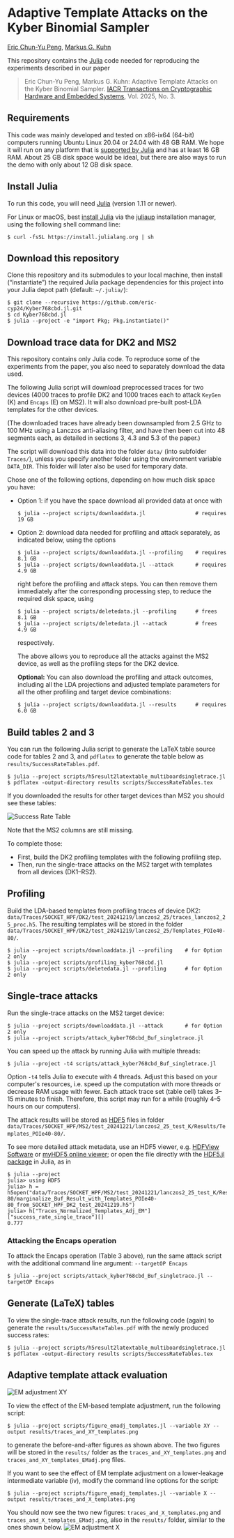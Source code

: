 # Adaptive Template Attacks on the Kyber Binomial Sampler

[Eric Chun-Yu Peng](https://www.cl.cam.ac.uk/~cyp24/), [Markus G. Kuhn](https://www.cl.cam.ac.uk/~mgk25/)

This repository contains the [Julia](https://julialang.org/) code
needed for reproducing the experiments described in our paper

>Eric Chun-Yu Peng, Markus G. Kuhn: Adaptive Template Attacks on the
Kyber Binomial Sampler. [IACR Transactions on Cryptographic Hardware
and Embedded Systems](https://tches.iacr.org/), Vol. 2025, No. 3.

## Requirements

This code was mainly developed and tested on x86-ix64 (64-bit)
computers running Ubuntu Linux 20.04 or 24.04 with 48 GB RAM. We hope
it will run on any platform that is [supported by
Julia](https://julialang.org/downloads/#supported_platforms) and has
at least 16 GB RAM. About 25 GB disk space would be ideal, but there
are also ways to run the demo with only about 12 GB disk space.

## Install Julia

To run this code, you will need [Julia](https://julialang.org/)
(version 1.11 or newer).

For Linux or macOS, best [install
Julia](https://julialang.org/downloads/) via the
[juliaup](https://github.com/JuliaLang/juliaup/blob/main/README.md)
installation manager, using the following shell command line:

```
$ curl -fsSL https://install.julialang.org | sh
```

## Download this repository
Clone this repository and its submodules to your local machine, then install
(“instantiate”) the required Julia package dependencies for this project
into your Julia depot path (default: `~/.julia/`):
```
$ git clone --recursive https://github.com/eric-cyp24/Kyber768cbd.jl.git
$ cd Kyber768cbd.jl
$ julia --project -e "import Pkg; Pkg.instantiate()"
```


## Download trace data for DK2 and MS2

This repository contains only Julia code. To reproduce some of the
experiments from the paper, you also need to separately download the
data used.

The following Julia script will download preprocessed traces for two
devices (4000 traces to profile DK2 and 1000 traces each to attack
`KeyGen` (K) and `Encaps` (E) on MS2). It will also download pre-built
post-LDA templates for the other devices.

(The downloaded traces have already been downsampled from 2.5 GHz to
100 MHz using a Lanczos anti-aliasing filter, and have then been cut
into 48 segments each, as detailed in sections 3, 4.3 and 5.3 of the
paper.)

The script will download this data into the folder `data/` (into
subfolder `Traces/`), unless you specify another folder using the
environment variable `DATA_DIR`. This folder will later also be used
for temporary data.

Chose one of the following options, depending on how much disk space
you have:

<ul>

<li>Option 1: if you have the space download all provided data at once with

```
$ julia --project scripts/downloaddata.jl                # requires 19 GB
```

<li>Option 2: download data needed for profiling and attack separately,
as indicated below, using the options

```
$ julia --project scripts/downloaddata.jl --profiling    # requires 8.1 GB
$ julia --project scripts/downloaddata.jl --attack       # requires 4.9 GB
```

right before the profiling and attack steps. You can then remove them
immediately after the corresponding processing step, to reduce the
required disk space, using

```
$ julia --project scripts/deletedata.jl --profiling      # frees 8.1 GB
$ julia --project scripts/deletedata.jl --attack         # frees 4.9 GB
```

respectively.

The above allows you to reproduce all the attacks against the MS2
device, as well as the profiling steps for the DK2 device.

**Optional:** You can also download the profiling and attack outcomes,
including all the LDA projections and adjusted template parameters for
all the other profiling and target device combinations:

```
$ julia --project scripts/downloaddata.jl --results      # requires 6.0 GB
```

</ul>

## Build tables 2 and 3

You can run the following Julia script to generate the LaTeX table source code
for tables 2 and 3, and `pdflatex` to generate the table below as
`results/SuccessRateTables.pdf`.

```
$ julia --project scripts/h5result2latextable_multiboardsingletrace.jl
$ pdflatex -output-directory results scripts/SuccessRateTables.tex
```

If you downloaded the results for other target devices than MS2 you
should see these tables:

![Success Rate Table](scripts/SuccessRateTables.png)

Note that the MS2 columns are still missing.

To complete those:
- First, build the DK2 profiling templates with the following profiling step.
- Then, run the single-trace attacks on the MS2 target with templates from all
  devices (DK1–RS2).


## Profiling

Build the LDA-based templates from profiling traces of device DK2:
`data/Traces/SOCKET_HPF/DK2/test_20241219/lanczos2_25/traces_lanczos2_25_proc.h5`.
The resulting templates will be stored in the folder
`data/Traces/SOCKET_HPF/DK2/test_20241219/lanczos2_25/Templates_POIe40-80/`.

```
$ julia --project scripts/downloaddata.jl --profiling    # for Option 2 only
$ julia --project scripts/profiling_kyber768cbd.jl
$ julia --project scripts/deletedata.jl --profiling      # for Option 2 only
```


## Single-trace attacks

Run the single-trace attacks on the MS2 target device:
```
$ julia --project scripts/downloaddata.jl --attack       # for Option 2 only
$ julia --project scripts/attack_kyber768cbd_Buf_singletrace.jl
```
You can speed up the attack by running Julia with multiple threads:
```
$ julia --project -t4 scripts/attack_kyber768cbd_Buf_singletrace.jl
```
Option `-t4` tells Julia to execute with 4 threads.
Adjust this based on your computer's resources, i.e. speed up the
computation with more threads or decrease RAM usage with fewer.
Each attack trace set (table cell) takes 3–15 minutes to finish.
Therefore, this script may run for a while (roughly 4–5 hours on
our computers).

The attack results will be stored as [HDF5](https://en.wikipedia.org/wiki/Hierarchical_Data_Format) files in folder
`data/Traces/SOCKET_HPF/MS2/test_20241221/lanczos2_25_test_K/Results/Templates_POIe40-80/`.

To see more detailed attack metadata, use an HDF5 viewer, e.g.
[HDFView Software](https://www.hdfgroup.org/download-hdfview/) or
[myHDF5 online viewer](https://myhdf5.hdfgroup.org/); or open the file
directly with the [HDF5.jl package](https://juliaio.github.io/HDF5.jl/stable/)
in Julia, as in
```
$ julia --project
julia> using HDF5
julia> h = h5open("data/Traces/SOCKET_HPF/MS2/test_20241221/lanczos2_25_test_K/Results/Templates_POIe40-80/marginalize_Buf_Result_with_Templates_POIe40-80_from_SOCKET_HPF_DK2_test_20241219.h5")
julia> h["Traces_Normalized_Templates_Adj_EM"]["success_rate_single_trace"][]
0.777
```

### Attacking the Encaps operation

To attack the Encaps operation (Table 3 above), run the same attack
script with the additional command line argument: `--targetOP Encaps`
```
$ julia --project scripts/attack_kyber768cbd_Buf_singletrace.jl --targetOP Encaps
```


## Generate (LaTeX) tables
To view the single-trace attack results, run the following code (again) to
generate the `results/SuccessRateTables.pdf` with the newly produced success
rates:
```
$ julia --project scripts/h5result2latextable_multiboardsingletrace.jl
$ pdflatex -output-directory results scripts/SuccessRateTables.tex
```


## Adaptive template attack evaluation
![EM adjustment XY](scripts/EMAdjustmentFigures1.png)

To view the effect of the EM-based template adjustment, run the following
script:
```
$ julia --project scripts/figure_emadj_templates.jl --variable XY --output results/traces_and_XY_templates.png
```
to generate the before-and-after figures as shown above. The two figures
will be stored in the `results/` folder as the
`traces_and_XY_templates.png` and `traces_and_XY_templates_EMadj.png`
files.

If you want to see the effect of EM template adjustment on a lower-leakage
intermediate variable (iv), modify the command line options for the script:
```
$ julia --project scripts/figure_emadj_templates.jl --variable X --output results/traces_and_X_templates.png
```
You should now see the two new figures: `traces_and_X_templates.png` and
`traces_and_X_templates_EMadj.png`, also in the `results/` folder, similar
to the ones shown below.
![EM adjustment X](scripts/EMAdjustmentFigures2.png)
